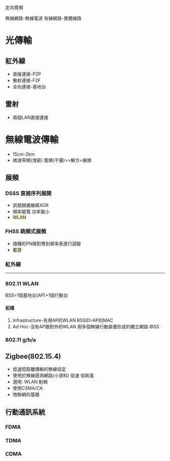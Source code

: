 走向寬頻

無線網路-無線電波
有線網路-實體線路

# 光傳輸
## 紅外線
- 直接連接-P2P
- 散射連接-F2F
- 全向連接-基地台
## 雷射
- 兩個LAN直接連接
# 無線電波傳輸
- 15cm-2km
- 微波窄頻(洩密) 寬頻(干擾)>>解方=展頻
## 展頻
### DSSS 直接序列展開
- 訊號跟擴展碼XOR
- 頻率變寬 功率變小
- <span style="background:rgba(240, 200, 0, 0.2)">WLAN</span>
### FHSS 跳頻式展頻
- 隨機的PN碼對應到頻率表進行調變
- <span style="background:rgba(240, 200, 0, 0.2)">藍芽</span>
### 紅外線

---
### 802.11 WLAN
BSS=1個基地台(AP)+1個行動台
#### 拓樸
1. Infrastructure-有用AP的WLAN
	BSSID=AP的MAC
1. Ad Hoc-沒有AP跟對外的WLAN
	用多個無線行動裝置形成的獨立網路
	IBSS

### 802.11 g/b/a


## Zigbee(802.15.4)
- 低速短距離傳輸的無線協定
- 使用於無線感測網路(小資料) 低速 低耗電
- 適用: WLAN 射頻
- 使用CSMA/CA
- 物聯網的基礎

## 行動通訊系統
### FDMA
### TDMA
### CDMA

